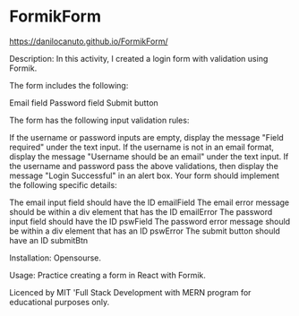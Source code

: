 # FormikForm

https://danilocanuto.github.io/FormikForm/

Description: In this activity, I created a login form with validation using Formik.

The form includes the following:

Email field
Password field
Submit button

The form has the following input validation rules:

If the username or password inputs are empty, display the message "Field required" under the text input.
If the username is not in an email format, display the message "Username should be an email" under the text input.
If the username and password pass the above validations, then display the message "Login Successful" in an alert box.
Your form should implement the following specific details:

The email input field should have the ID emailField
The email error message should be within a div element that has the ID emailError
The password input field should have the ID pswField
The password error message should be within a div element that has an ID pswError
The submit button should have an ID submitBtn

Installation: Opensourse.

Usage: Practice creating a form in React with Formik.

Licenced by MIT 'Full Stack Development with MERN program for educational purposes only.
